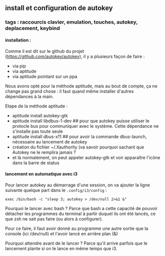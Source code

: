 ## install et configuration de autokey
### tags : raccourcis clavier, emulation, touches, autokey, deplacement, keybind

#### installation :
Comme il est dit sur le github du projet (https://github.com/autokey/autokey), il y a plusieurs façon de faire : 
- via pip
- via aptitude
- via aptitude pointant sur un ppa

Nous avons opté pour la méthode aptitude, mais au bout de compte, ça ne change pas grand chose : il faut quand même installer d'autres dépendances à la main.

Etape de la méthode aptitude : 
- aptitude install autokey-gtk
- aptitude install libdbus-1-dev ## pour que autokey puisse utiliser le protocle bus pour communiquer avec le système. Cette dépendance ne s'installe pas toute seule
- aptitude install dbus-x11 ## pour avoir la commande dbus-launch, nécessaire au lancement de autokey
- création du fichier ~/.Xauthority (va savoir pourquoi sachant que Autokey ne le remplira jamais ?
- et là normalement, on peut appeler autokey-gtk et voir apparaître l'icône dans la barre de status

#### lancement en automatique avec i3
Pour lancer autokey au démarrage d'une session, on va ajouter la ligne suivante quelque part dans le `.config/i3/config` : 

```
exec /bin/bash -c "sleep 3; autokey > /dev/null 2>&1 &"
```

Pourquoi le lancer avec bash ?
Parce que bash a cette capacité de pouvoir détacher les programmes du terminal à partir duquel ils ont été lancés, ce que zsh ne sait pas faire (ou alors à configurer).

Pour ce faire, il faut avoir donné au programme une autre sortie que la console (ici /dev/null) et l'avoir lancé en arrière plan (&)

Pourquoi attendre avant de le lancer ?
Parce qu'il arrive parfois que le lancement plante si on le lance en même temps que i3.
